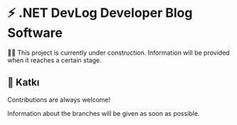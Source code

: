 
# ⚡️ .NET DevLog Developer Blog Software

👷‍♂️ This project is currently under construction. Information will be provided when it reaches a certain stage. 


## 📌 Katkı

Contributions are always welcome!

Information about the branches will be given as soon as possible.

  